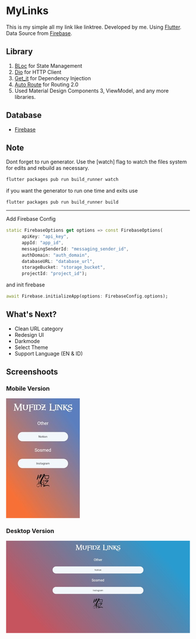 # MyLinks

This is my simple all my link like linktree. Developed by me. Using [Flutter](https://flutter.dev/ "Flutter"). Data Source from [Firebase](https://firebase.google.com/ "Firebase").

## Library

1. [BLoc](https://pub.dev/packages/flutter_bloc) for State Management
2. [Dio](https://pub.dev/packages/dio) for HTTP Client
3. [Get_it](https://pub.dev/packages/get_it) for Dependency Injection
4. [Auto Route](https://pub.dev/packages/auto_route) for Routing 2.0
5. Used Material Design Components 3, ViewModel, and any more libraries.

## Database

- [Firebase](https://firebase.google.com/)

## Note

Dont forget to run generator. Use the [watch] flag to watch the files system for edits and rebuild as necessary.

```dart
flutter packages pub run build_runner watch
```

if you want the generator to run one time and exits use

```dart
flutter packages pub run build_runner build
```

---

Add Firebase Config

```dart
static FirebaseOptions get options => const FirebaseOptions(
      apiKey: "api_key",
      appId: "app_id",
      messagingSenderId: "messaging_sender_id",
      authDomain: "auth_domain",
      databaseURL: "database_url",
      storageBucket: "storage_bucket",
      projectId: "project_id");
```
and init firebase
```dart
await Firebase.initializeApp(options: FirebaseConfig.options);
```

## What's Next?

- Clean URL category
- Redesign UI
- Darkmode
- Select Theme
- Support Language (EN & ID)

## Screenshoots

### Mobile Version

![Mobile Version](screenshoots/linkmobile.jpeg)

### Desktop Version

![Desktop Version](screenshoots/linkdesktop.jpeg)
